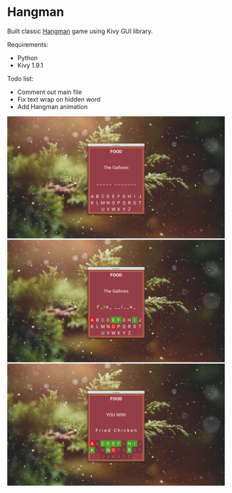 # Hangman

Built classic [Hangman](https://en.wikipedia.org/wiki/Hangman_(game)) game using Kivy GUI library.

Requirements:
- Python
- Kivy 1.9.1

Todo list:
- Comment out main file
- Fix text wrap on hidden word
- Add Hangman animation

![](https://github.com/SolaOmi/HangmanKivy/blob/master/Begin.png)
![](https://github.com/SolaOmi/HangmanKivy/blob/master/Mid.png)
![](https://github.com/SolaOmi/HangmanKivy/blob/master/Won.png)
